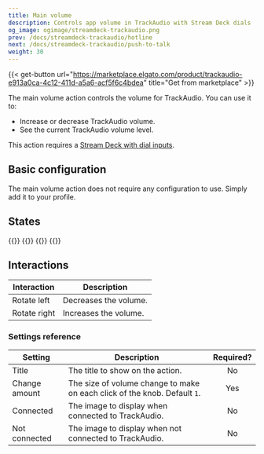 ```yaml
---
title: Main volume
description: Controls app volume in TrackAudio with Stream Deck dials
og_image: ogimage/streamdeck-trackaudio.png
prev: /docs/streamdeck-trackaudio/hotline
next: /docs/streamdeck-trackaudio/push-to-talk
weight: 30
---
```


{{< get-button url="https://marketplace.elgato.com/product/trackaudio-e913a0ca-4c12-411d-a5a6-acf5f6c4bdea" title="Get from marketplace" >}}

The main volume action controls the volume for TrackAudio. You can use it to:

- Increase or decrease TrackAudio volume.
- See the current TrackAudio volume level.

This action requires a [Stream Deck with dial inputs](https://www.elgato.com/us/en/p/stream-deck-plus-black).

## Basic configuration

The main volume action does not require any configuration to use. Simply add it to your profile.

## States

{{<action-figures>}}
{{<action-figure src="trackaudio/main-volume/template.svg.html" state="connected" volume=90 title="TrackAudio" caption="Connected">}}
{{<action-figure src="trackaudio/main-volume/template.svg.html" state="notConnected" volume=90 title="TrackAudio" caption="Not connected">}}
{{</action-figures>}}

## Interactions

| Interaction  | Description           |
| ------------ | --------------------- |
| Rotate left  | Decreases the volume. |
| Rotate right | Increases the volume. |

### Settings reference

| Setting       | Description                                                               | Required? |
| ------------- | ------------------------------------------------------------------------- | :-------: |
| Title         | The title to show on the action.                                          |    No     |
| Change amount | The size of volume change to make on each click of the knob. Default `1`. |    Yes    |
| Connected     | The image to display when connected to TrackAudio.                        |    No     |
| Not connected | The image to display when not connected to TrackAudio.                    |    No     |
